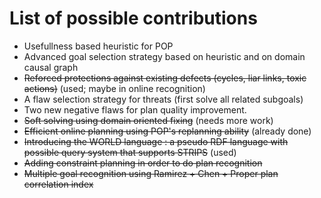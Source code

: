 # List of possible contributions

* Usefullness based heuristic for POP
* Advanced goal selection strategy based on heuristic and on domain causal graph
* ~~Reforced protections against existing defects (cycles, liar links, toxic actions)~~ (used; maybe in online recognition)
* A flaw selection strategy for threats (first solve all related subgoals)
* Two new negative flaws for plan quality improvement.
* ~~Soft solving using domain oriented fixing~~ (needs more work)
* ~~Efficient online planning using POP's replanning ability~~ (already done)
* ~~Introducing the WORLD language : a pseudo RDF language with possible query system that supports STRIPS~~ (used)
* ~~Adding constraint planning in order to do plan recognition~~
* ~~Multiple goal recognition using Ramirez + Chen + Proper plan correlation index~~
